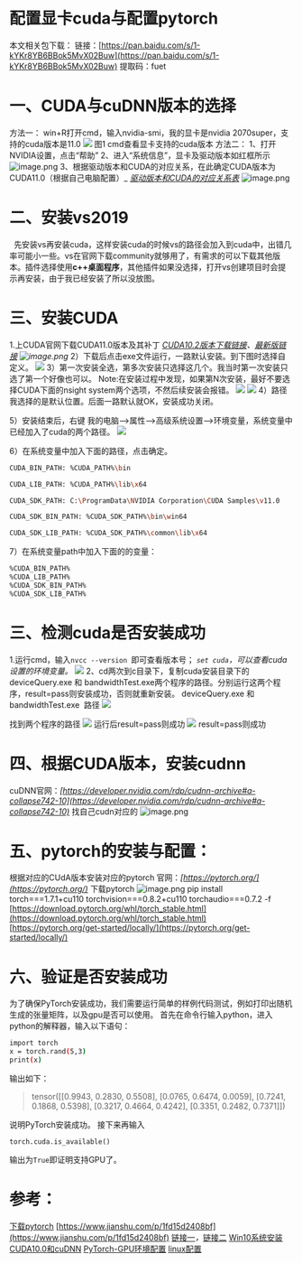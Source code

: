 # 配置显卡cuda与配置pytorch

本文相关包下载：
链接：[https://pan.baidu.com/s/1-kYKr8YB6BBok5MvX02Buw](https://pan.baidu.com/s/1-kYKr8YB6BBok5MvX02Buw)
提取码：fuet 
# 一、CUDA与cuDNN版本的选择
方法一：
win+R打开cmd，输入nvidia-smi，我的显卡是nvidia 2070super，支持的cuda版本是11.0
![](https://cdn.nlark.com/yuque/0/2021/webp/1572900/1612617638475-a2b814a0-656b-4f96-a5e3-0d2793d9f483.webp#align=left&display=inline&height=259&margin=%5Bobject%20Object%5D&originHeight=259&originWidth=656&size=0&status=done&style=none&width=656)
图1 cmd查看显卡支持的cuda版本
方法二：
1、打开NVIDIA设置，点击“帮助”
2、进入“系统信息”，显卡及驱动版本如红框所示
![image.png](https://cdn.nlark.com/yuque/0/2021/png/1572900/1612503925750-5ac0d4f8-744f-4543-b785-e78f3c1a153a.png#align=left&display=inline&height=471&margin=%5Bobject%20Object%5D&name=image.png&originHeight=613&originWidth=752&size=35975&status=done&style=none&width=578)
3、根据驱动版本和CUDA的对应关系，在此确定CUDA版本为CUDA11.0（根据自己电脑配置）_
_[驱动版本和CUDA的对应关系表](https://docs.nvidia.com/cuda/cuda-toolkit-release-notes/index.html#cuda-major-component-versions)_
![image.png](https://cdn.nlark.com/yuque/0/2021/png/1572900/1612617450691-1542d074-9102-45d4-9373-8ec7edf90129.png#align=left&display=inline&height=301&margin=%5Bobject%20Object%5D&name=image.png&originHeight=601&originWidth=986&size=86232&status=done&style=none&width=493)
# 二、安装vs2019
  先安装vs再安装cuda，这样安装cuda的时候vs的路径会加入到cuda中，出错几率可能小一些。vs在官网下载community就够用了，有需求的可以下载其他版本。插件选择使用**c++桌面程序**，其他插件如果没选择，打开vs创建项目时会提示再安装，由于我已经安装了所以没放图。


# 三、安装CUDA
1.上CUDA官网下载CUDA11.0版本及其补丁
_[CUDA10.2版本下载链接](https://developer.nvidia.com/cuda-10.2-download-archive?target_os=Windows&target_arch=x86_64&target_version=10&target_type=exelocal)、[最新版链接](https://developer.nvidia.com/cuda-downloads)_
_![image.png](https://cdn.nlark.com/yuque/0/2021/png/1572900/1612524466593-66b09da5-0c39-4f84-80a4-2d9330821bb0.png#align=left&display=inline&height=339&margin=%5Bobject%20Object%5D&name=image.png&originHeight=852&originWidth=1677&size=93816&status=done&style=none&width=668)_
2）下载后点击exe文件运行，一路默认安装。到下图时选择自定义。
![](https://cdn.nlark.com/yuque/0/2021/webp/1572900/1612618098416-311999ec-0f5b-4324-bfa1-c96e3358bb76.webp#align=left&display=inline&height=278&margin=%5Bobject%20Object%5D&originHeight=278&originWidth=601&size=0&status=done&style=none&width=601)
3）第一次安装全选，第多次安装只选择这几个。我当时第一次安装只选了第一个好像也可以。
Note:在安装过程中发现，如果第N次安装，最好不要选择CUDA下面的nsight system两个选项，不然后续安装会报错。
![](https://cdn.nlark.com/yuque/0/2021/webp/1572900/1612618114134-62359a49-c1e7-4a43-9b40-79080cbae76b.webp#align=left&display=inline&height=278&margin=%5Bobject%20Object%5D&originHeight=278&originWidth=601&size=0&status=done&style=none&width=601)
![](https://cdn.nlark.com/yuque/0/2021/png/1572900/1612618220888-283ad562-bff8-4b12-95e1-d20f4b2bdb49.png#align=left&display=inline&height=488&margin=%5Bobject%20Object%5D&originHeight=555&originWidth=742&size=0&status=done&style=none&width=653)
4）路径我选择的是默认位置。后面一路默认就OK，安装成功关闭。


5）安装结束后，右键 我的电脑-->属性-->高级系统设置-->环境变量，系统变量中已经加入了cuda的两个路径。
![](https://cdn.nlark.com/yuque/0/2021/webp/1572900/1612618335951-45660dd5-874d-4851-b756-216e71792cb1.webp#align=left&display=inline&height=101&margin=%5Bobject%20Object%5D&originHeight=101&originWidth=586&size=0&status=done&style=none&width=586)


6）在系统变量中加入下面的路径，点击确定。
```bash
CUDA_BIN_PATH: %CUDA_PATH%\bin

CUDA_LIB_PATH: %CUDA_PATH%\lib\x64

CUDA_SDK_PATH: C:\ProgramData\NVIDIA Corporation\CUDA Samples\v11.0

CUDA_SDK_BIN_PATH: %CUDA_SDK_PATH%\bin\win64

CUDA_SDK_LIB_PATH: %CUDA_SDK_PATH%\common\lib\x64
```
7）在系统变量path中加入下面的的变量：
```bash
%CUDA_BIN_PATH%
%CUDA_LIB_PATH%
%CUDA_SDK_BIN_PATH%
%CUDA_SDK_LIB_PATH%
```
# 三、检测cuda是否安装成功
1.运行cmd，输入`nvcc --version `即可查看版本号；
_`set cuda`，可以查看cuda设置的环境变量。_
_![](https://cdn.nlark.com/yuque/0/2021/png/1572900/1612618685640-91b61771-5ea5-433d-91b2-38b656587e62.png#align=left&display=inline&height=172&margin=%5Bobject%20Object%5D&originHeight=244&originWidth=749&size=0&status=done&style=none&width=528)_
2、cd两次到c目录下，复制cuda安装目录下的deviceQuery.exe 和 bandwidthTest.exe两个程序的路径。分别运行这两个程序，result=pass则安装成功，否则就重新安装。
deviceQuery.exe 和 bandwidthTest.exe  路径
![](https://cdn.nlark.com/yuque/0/2021/webp/1572900/1612618742717-2cdc06bd-e7f9-4a40-933f-7c0a7abce38d.webp#align=left&display=inline&height=328&margin=%5Bobject%20Object%5D&originHeight=588&originWidth=1122&size=0&status=done&style=none&width=625)


找到两个程序的路径
![](https://cdn.nlark.com/yuque/0/2021/webp/1572900/1612618742544-04366cf3-f5ff-480e-86d2-e6e5c9baf11e.webp#align=left&display=inline&height=335&margin=%5Bobject%20Object%5D&originHeight=519&originWidth=993&size=0&status=done&style=none&width=640)
运行后result=pass则成功
![](https://cdn.nlark.com/yuque/0/2021/webp/1572900/1612618742902-46c1a58d-78f9-4966-a0da-808c1e95015f.webp#align=left&display=inline&height=517&margin=%5Bobject%20Object%5D&originHeight=855&originWidth=1187&size=0&status=done&style=none&width=718)
result=pass则成功


# 四、根据CUDA版本，安装cudnn
cuDNN官网：_[https://developer.nvidia.com/rdp/cudnn-archive#a-collapse742-10](https://developer.nvidia.com/rdp/cudnn-archive#a-collapse742-10)_
找自己cudn对应的
![image.png](https://cdn.nlark.com/yuque/0/2021/png/1572900/1612524526703-0873761f-b6b5-458b-a6c2-e6a240bc9cba.png#align=left&display=inline&height=341&margin=%5Bobject%20Object%5D&name=image.png&originHeight=681&originWidth=933&size=59242&status=done&style=none&width=466.5)
# 五、pytorch的安装与配置：
根据对应的CUdA版本安装对应的pytorch
官网：_[https://pytorch.org/](https://pytorch.org/)_
下载pytorch
![image.png](https://cdn.nlark.com/yuque/0/2021/png/1572900/1612503773142-ef78e4df-f068-4bf2-b097-b50a4a22820e.png#align=left&display=inline&height=213&margin=%5Bobject%20Object%5D&name=image.png&originHeight=426&originWidth=1094&size=43908&status=done&style=none&width=547)
pip install torch===1.7.1+cu110 torchvision===0.8.2+cu110 torchaudio===0.7.2 -f [https://download.pytorch.org/whl/torch_stable.html](https://download.pytorch.org/whl/torch_stable.html)
[https://pytorch.org/get-started/locally/](https://pytorch.org/get-started/locally/)
# 六、验证是否安装成功
为了确保PyTorch安装成功，我们需要运行简单的样例代码测试，例如打印出随机生成的张量矩阵，以及gpu是否可以使用。
首先在命令行输入python，进入python的解释器，输入以下语句：
```bash
import torch
x = torch.rand(5,3)
print(x)
```
输出如下：
> tensor([[0.9943, 0.2830, 0.5508],
>  [0.0765, 0.6474, 0.0059],
>  [0.7241, 0.1868, 0.5398],
>  [0.3217, 0.4664, 0.4242],
>  [0.3351, 0.2482, 0.7371]])

说明PyTorch安装成功。
接下来再输入
```
torch.cuda.is_available()
```
输出为`True`即证明支持GPU了。
# 参考：


[下载pytorch](https://pytorch.org/get-started/locally/)
[https://www.jianshu.com/p/1fd15d2408bf](https://www.jianshu.com/p/1fd15d2408bf)
[链接一](https://www.cnblogs.com/arxive/p/11198420.html)_，_[链接二](https://www.jianshu.com/p/1fd15d2408bf)
[Win10系统安装CUDA10.0和cuDNN](https://blog.csdn.net/SpadgerZ/article/details/89454247)
[PyTorch-GPU环境配置](https://www.cnblogs.com/diralpo/p/12596475.html)
[linux配置](https://zhuanlan.zhihu.com/p/122286055)

